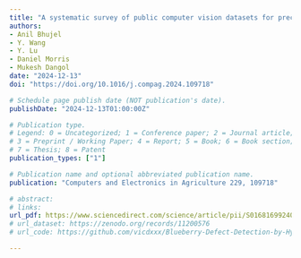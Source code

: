 ```yaml
---
title: "A systematic survey of public computer vision datasets for precision livestock farming"
authors: 
- Anil Bhujel
- Y. Wang
- Y. Lu
- Daniel Morris
- Mukesh Dangol
date: "2024-12-13"
doi: "https://doi.org/10.1016/j.compag.2024.109718"

# Schedule page publish date (NOT publication's date).
publishDate: "2024-12-13T01:00:00Z"

# Publication type.
# Legend: 0 = Uncategorized; 1 = Conference paper; 2 = Journal article;
# 3 = Preprint / Working Paper; 4 = Report; 5 = Book; 6 = Book section;
# 7 = Thesis; 8 = Patent
publication_types: ["1"]

# Publication name and optional abbreviated publication name.
publication: "Computers and Electronics in Agriculture 229, 109718"

# abstract: 
# links:
url_pdf: https://www.sciencedirect.com/science/article/pii/S0168169924011098?dgcid=author
# url_dataset: https://zenodo.org/records/11200576
# url_code: https://github.com/vicdxxx/Blueberry-Defect-Detection-by-Hyperspectral-Imaging

---
```


